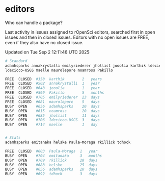# editors

Who can handle a package?

Last activity in issues assigned to rOpenSci editors, searched first in open
issues and then in closed issues. Editors with no open issues are FREE, even if
they also have no closed issue.


Updated on Tue Sep 2 12:11:48 UTC 2025

```bash
# Standard
adamhsparks annakrystalli emilyriederer jhollist jooolia karthik ldecicco
ldecicco-USGS maelle maurolepore noamross Pakillo

FREE  CLOSED  #358  karthik        2   years
FREE  CLOSED  #502  annakrystalli  1   year
FREE  CLOSED  #648  jooolia        1   year
FREE  CLOSED  #599  Pakillo        5   months
FREE  CLOSED  #705  emilyriederer  23  days
FREE  CLOSED  #681  maurolepore    5   days
BUSY  OPEN    #656  adamhsparks    20  days
BUSY  OPEN    #615  noamross       20  days
BUSY  OPEN    #685  jhollist       11  days
BUSY  OPEN    #706  ldecicco-USGS  3   days
BUSY  OPEN    #714  maelle         1   day


# Stats
adamhsparks emitanaka helske Paula-Moraga rkillick tdhock

FREE  CLOSED  #603  Paula-Moraga  1   year
BUSY  OPEN    #704  emitanaka     3   months
BUSY  OPEN    #709  rkillick      28  days
BUSY  OPEN    #688  helske        25  days
BUSY  OPEN    #656  adamhsparks   20  days
BUSY  OPEN    #692  tdhock        3   days
```
